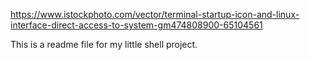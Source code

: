 https://www.istockphoto.com/vector/terminal-startup-icon-and-linux-interface-direct-access-to-system-gm474808900-65104561

This is a readme file for my little shell project.
